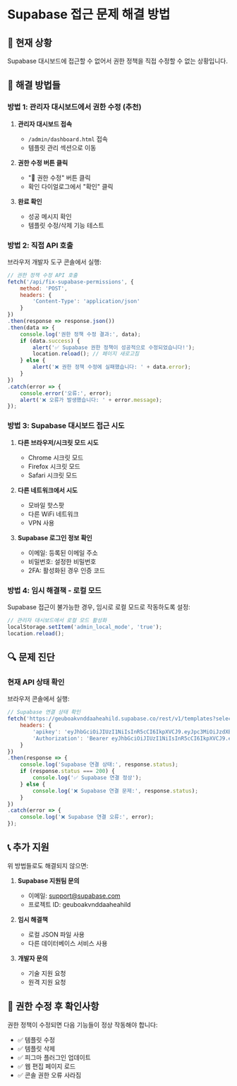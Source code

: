 # Supabase 접근 문제 해결 방법

## 🚨 현재 상황
Supabase 대시보드에 접근할 수 없어서 권한 정책을 직접 수정할 수 없는 상황입니다.

## 🔧 해결 방법들

### 방법 1: 관리자 대시보드에서 권한 수정 (추천)

1. **관리자 대시보드 접속**
   - `/admin/dashboard.html` 접속
   - 템플릿 관리 섹션으로 이동

2. **권한 수정 버튼 클릭**
   - "🔧 권한 수정" 버튼 클릭
   - 확인 다이얼로그에서 "확인" 클릭

3. **완료 확인**
   - 성공 메시지 확인
   - 템플릿 수정/삭제 기능 테스트

### 방법 2: 직접 API 호출

브라우저 개발자 도구 콘솔에서 실행:

```javascript
// 권한 정책 수정 API 호출
fetch('/api/fix-supabase-permissions', {
    method: 'POST',
    headers: {
        'Content-Type': 'application/json'
    }
})
.then(response => response.json())
.then(data => {
    console.log('권한 정책 수정 결과:', data);
    if (data.success) {
        alert('✅ Supabase 권한 정책이 성공적으로 수정되었습니다!');
        location.reload(); // 페이지 새로고침
    } else {
        alert('❌ 권한 정책 수정에 실패했습니다: ' + data.error);
    }
})
.catch(error => {
    console.error('오류:', error);
    alert('❌ 오류가 발생했습니다: ' + error.message);
});
```

### 방법 3: Supabase 대시보드 접근 시도

1. **다른 브라우저/시크릿 모드 시도**
   - Chrome 시크릿 모드
   - Firefox 시크릿 모드
   - Safari 시크릿 모드

2. **다른 네트워크에서 시도**
   - 모바일 핫스팟
   - 다른 WiFi 네트워크
   - VPN 사용

3. **Supabase 로그인 정보 확인**
   - 이메일: 등록된 이메일 주소
   - 비밀번호: 설정한 비밀번호
   - 2FA: 활성화된 경우 인증 코드

### 방법 4: 임시 해결책 - 로컬 모드

Supabase 접근이 불가능한 경우, 임시로 로컬 모드로 작동하도록 설정:

```javascript
// 관리자 대시보드에서 로컬 모드 활성화
localStorage.setItem('admin_local_mode', 'true');
location.reload();
```

## 🔍 문제 진단

### 현재 API 상태 확인

브라우저 콘솔에서 실행:

```javascript
// Supabase 연결 상태 확인
fetch('https://geuboakvnddaaheahild.supabase.co/rest/v1/templates?select=count', {
    headers: {
        'apikey': 'eyJhbGciOiJIUzI1NiIsInR5cCI6IkpXVCJ9.eyJpc3MiOiJzdXBhYmFzZSIsInJlZiI6ImdldWJvYWt2bmRkYWFoZWFoaWxkIiwicm9sZSI6ImFub24iLCJpYXQiOjE3NjAwMTU5OTUsImV4cCI6MjA3NTU5MTk5NX0.MOa29kzB6vQ4cR7hHJAHRKUKA5kGBQdr15_-2hdOVds',
        'Authorization': 'Bearer eyJhbGciOiJIUzI1NiIsInR5cCI6IkpXVCJ9.eyJpc3MiOiJzdXBhYmFzZSIsInJlZiI6ImdldWJvYWt2bmRkYWFoZWFoaWxkIiwicm9sZSI6ImFub24iLCJpYXQiOjE3NjAwMTU5OTUsImV4cCI6MjA3NTU5MTk5NX0.MOa29kzB6vQ4cR7hHJAHRKUKA5kGBQdr15_-2hdOVds'
    }
})
.then(response => {
    console.log('Supabase 연결 상태:', response.status);
    if (response.status === 200) {
        console.log('✅ Supabase 연결 정상');
    } else {
        console.log('❌ Supabase 연결 문제:', response.status);
    }
})
.catch(error => {
    console.log('❌ Supabase 연결 오류:', error);
});
```

## 📞 추가 지원

위 방법들로도 해결되지 않으면:

1. **Supabase 지원팀 문의**
   - 이메일: support@supabase.com
   - 프로젝트 ID: geuboakvnddaaheahild

2. **임시 해결책**
   - 로컬 JSON 파일 사용
   - 다른 데이터베이스 서비스 사용

3. **개발자 문의**
   - 기술 지원 요청
   - 원격 지원 요청

## 🎯 권한 수정 후 확인사항

권한 정책이 수정되면 다음 기능들이 정상 작동해야 합니다:

- ✅ 템플릿 수정
- ✅ 템플릿 삭제  
- ✅ 피그마 플러그인 업데이트
- ✅ 웹 편집 페이지 로드
- ✅ 콘솔 권한 오류 사라짐
